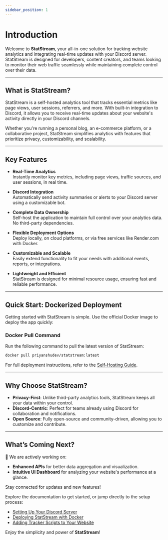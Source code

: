 ```yaml
---
sidebar_position: 1
---
```


# Introduction

Welcome to **StatStream**, your all-in-one solution for tracking website analytics and integrating real-time updates with your Discord server. StatStream is designed for developers, content creators, and teams looking to monitor their web traffic seamlessly while maintaining complete control over their data.

---

## What is StatStream?

StatStream is a self-hosted analytics tool that tracks essential metrics like page views, user sessions, referrers, and more. With built-in integration to Discord, it allows you to receive real-time updates about your website's activity directly in your Discord channels.

Whether you're running a personal blog, an e-commerce platform, or a collaborative project, StatStream simplifies analytics with features that prioritize privacy, customizability, and scalability.

---

## Key Features

- **Real-Time Analytics**  
  Instantly monitor key metrics, including page views, traffic sources, and user sessions, in real time.

- **Discord Integration**  
  Automatically send activity summaries or alerts to your Discord server using a customizable bot.

- **Complete Data Ownership**  
  Self-host the application to maintain full control over your analytics data. No third-party dependencies.

- **Flexible Deployment Options**  
  Deploy locally, on cloud platforms, or via free services like Render.com with Docker.

- **Customizable and Scalable**  
  Easily extend functionality to fit your needs with additional events, reports, or integrations.

- **Lightweight and Efficient**  
  StatStream is designed for minimal resource usage, ensuring fast and reliable performance.

---

## Quick Start: Dockerized Deployment

Getting started with StatStream is simple. Use the official Docker image to deploy the app quickly:

### Docker Pull Command

Run the following command to pull the latest version of StatStream:

```bash
docker pull priyanshudev/statstream:latest
```

For full deployment instructions, refer to the [Self-Hosting Guide](./installation/docker-image-host).

---

## Why Choose StatStream?

- **Privacy-First**: Unlike third-party analytics tools, StatStream keeps all your data within your control.
- **Discord-Centric**: Perfect for teams already using Discord for collaboration and notifications.
- **Open Source**: Fully open-source and community-driven, allowing you to customize and contribute.

---

## What’s Coming Next?

🚀 We are actively working on:

- **Enhanced APIs** for better data aggregation and visualization.
- **Intuitive UI Dashboard** for analyzing your website's performance at a glance.

Stay connected for updates and new features!

Explore the documentation to get started, or jump directly to the setup process:

- [Setting Up Your Discord Server](./installation/setup-discord-server)
- [Deploying StatStream with Docker](./installation/docker-image-host)
- [Adding Tracker Scripts to Your Website](./installation/add-your-website)

Enjoy the simplicity and power of **StatStream**!
